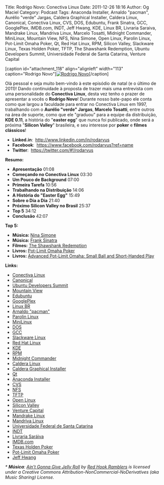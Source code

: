 Title: Rodrigo Novo: Conectiva Linux
Date: 2011-12-26 18:16
Author: Og Maciel
Category: Podcast
Tags: Anaconda Installer, Arnaldo "pacman", Aurélio "verde" Jargas, Caldera Graphical Installer, Caldera Linux, Canonical, Conectiva Linux, CVS, DOS, Edubuntu, Frank Sinatra, GCC, GooglePlex, IMDB.com, INDT, Jeff Hwang, KDE, Linux BR, Livraria Saraiva, Mandrake Linux, Mandriva Linux, Marcelo Tosatti, Midnight Commander, MiniLinux, Mountain View, NFS, Nina Simone, Open Linux, Parolin Linux, Pot-Limit Omaha Poker, Qt, Red Hat Linux, RPM, Silicon Valley, Slackware Linux, Texas Holden Poker, TFTP, The Shawshank Redemption, Ubuntu Developers Summit, Universidade Federal de Santa Catarina, Venture Capital


[caption id="attachment\_118" align="alignleft" width="113"
caption="Rodrigo Novo"][![Rodrigo
Novo](http://www.castalio.info/wp-content/uploads/2011/12/rodrigonovo.png "Rodrigo Novo")](http://www.castalio.info/wp-content/uploads/2011/12/rodrigonovo.png)[/caption]

Olá pessoal e seja muito bem-vindo à este episódio de natal (e o último
de 2011)! Dando continuidade à proposta de trazer mais uma entrevista
com uma personalidade do **Conectiva Linux**, desta vez tenho o prazer
de apresentar a vocês o **Rodrigo Novo**! Durante nosso bate-papo ele
conta como que largou a faculdade para entrar no Conectiva Linux em
1997, trabalhando com o **Aurélio "verde" Jargas**, **Marcelo Tosatti**,
entre outros na área de suporte, como que ele "graduou" para a equipe da
distribuição, **KDE 0.11**, a história do "**easter egg**" que nunca foi
publicado, onde será a próxima "**Silicon Valley**" brasileira, e seu
interesse por **poker** e **filmes clássicos**!

-   **Linked.in**:  <http://www.linkedin.com/in/rodarvus>
-   **Facebook**:  <https://www.facebook.com/rodarvus?ref=name>
-   **Twitter**:  <https://twitter.com/#!/rodarvus>

**Resumo:**

-   **Apresentação** 01:08
-   **Começando no Conectiva Linux** 03:30
-   **Um Pouco de Background** 07:00
-   **Primeira Tarefa** 10:56
-   **Trabalhando na Distribuição** 14:06
-   **A História do "Easter Egg"** 15:49
-   **Sobre o Dia a Dia** 21:40
-   **Próximo Silicon Valley no Brasil** 25:37
-   **Top 5** 34:12
-   **Conclusão** 42:07

**Top 5:**

-   **Música:** [Nina Simone](http://www.last.fm/search?q=Nina+Simone)
-   **Música:** [Frank
    Sinatra](http://www.last.fm/search?q=Frank+Sinatra)
-   **Filmes:** [The Shawshank
    Redemption](http://www.imdb.com/find?s=all&q=The+Shawshank+Redemption)
-   **Livros:** [Pot-Limit Omaha
    Poker](http://www.amazon.com/s/ref=nb_sb_noss?url=search-alias%3Dstripbooks&field-keywords=Pot-Limit+Omaha+Poker)
-   **Livros:** [Advanced Pot-Limit Omaha: Small Ball and Short-Handed
    Play](http://www.amazon.com/s/ref=nb_sb_noss?url=search-alias%3Dstripbooks&field-keywords=Advanced+Pot-Limit+OmahaÇ+Small+Ball+and+Short-Handed+Play)

**Links:**

-   [Conectiva Linux](https://duckduckgo.com/?q=Conectiva+Linux)
-   [Canonical](https://duckduckgo.com/?q=Canonical)
-   [Ubuntu Developers
    Summit](https://duckduckgo.com/?q=Ubuntu+Developers+Summit)
-   [Mountain View](https://duckduckgo.com/?q=Mountain+View)
-   [Edubuntu](https://duckduckgo.com/?q=Edubuntu)
-   [GooglePlex](https://duckduckgo.com/?q=GooglePlex)
-   [Linux BR](https://duckduckgo.com/?q=Linux+BR)
-   [Arnaldo "pacman"](https://duckduckgo.com/?q=Arnaldo+)
-   [Parolin Linux](https://duckduckgo.com/?q=Parolin+Linux)
-   [MiniLinux](https://duckduckgo.com/?q=MiniLinux)
-   [DOS](https://duckduckgo.com/?q=DOS)
-   [GCC](https://duckduckgo.com/?q=GCC)
-   [Slackware Linux](https://duckduckgo.com/?q=Slackware+Linux)
-   [Red Hat Linux](https://duckduckgo.com/?q=Red+Hat+Linux)
-   [KDE](https://duckduckgo.com/?q=KDE)
-   [RPM](https://duckduckgo.com/?q=RPM)
-   [Midnight Commander](https://duckduckgo.com/?q=Midnight+Commander)
-   [Caldera Linux](https://duckduckgo.com/?q=Caldera+Linux)
-   [Caldera Graphical
    Installer](https://duckduckgo.com/?q=Caldera+Graphical+Installer)
-   [Qt](https://duckduckgo.com/?q=Qt)
-   [Anaconda Installer](https://duckduckgo.com/?q=Anaconda+Installer)
-   [CVS](https://duckduckgo.com/?q=CVS)
-   [NFS](https://duckduckgo.com/?q=NFS)
-   [TFTP](https://duckduckgo.com/?q=TFTP)
-   [Open Linux](https://duckduckgo.com/?q=Open+Linux)
-   [Silicon Valley](https://duckduckgo.com/?q=Silicon+Valley)
-   [Venture Capital](https://duckduckgo.com/?q=Venture+Capital)
-   [Mandrake Linux](https://duckduckgo.com/?q=Mandrake+Linux)
-   [Mandriva Linux](https://duckduckgo.com/?q=Mandriva+Linux)
-   [Universidade Federal de Santa
    Catarina](https://duckduckgo.com/?q=Universidade+Federal+de+Santa+Catarina)
-   [INDT](https://duckduckgo.com/?q=INDT)
-   [Livraria Saráiva](https://duckduckgo.com/?q=Livraria+Saráiva)
-   [IMDB.com](https://duckduckgo.com/?q=IMDB.com)
-   [Texas Holden Poker](https://duckduckgo.com/?q=Texas+Holden+Poker)
-   [Pot-Limit Omaha
    Poker](https://duckduckgo.com/?q=Pot-Limit+Omaha+Poker)
-   [Jeff Hwang](https://duckduckgo.com/?q=Jeff+Hwang)

*\* **Música**: [Ain't Gonna Give Jelly
Roll](http://freemusicarchive.org/music/Red_Hook_Ramblers/Live__WFMU_on_Antique_Phonograph_Music_Program_with_MAC_Feb_8_2011/Red_Hook_Ramblers_-_12_-_Aint_Gonna_Give_Jelly_Roll "http://freemusicarchive.org/music/Red_Hook_Ramblers/Live__WFMU_on_Antique_Phonograph_Music_Program_with_MAC_Feb_8_2011/Red_Hook_Ramblers_-_12_-_Aint_Gonna_Give_Jelly_Roll")
by [Red Hook
Ramblers](http://freemusicarchive.org/music/Red_Hook_Ramblers/ "http://freemusicarchive.org/music/Red_Hook_Ramblers/")
is licensed under a Creative Commons
Attribution-NonCommercial-NoDerivatives (aka Music Sharing) License.*


